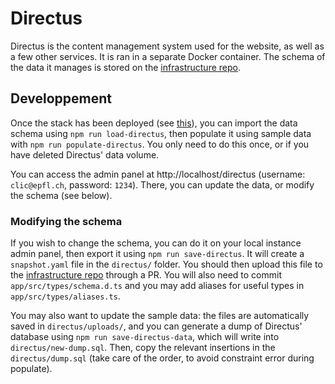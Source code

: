 # Directus

Directus is the content management system used for the website, as well as a few other services. It is ran in a separate Docker container. The schema of the data it manages is stored on the [infrastructure repo](https://github.com/clicepfl/clic-infra).

## Developpement

Once the stack has been deployed (see [this](../README.md)), you can import the data schema using `npm run load-directus`, then populate it using sample data with `npm run populate-directus`. You only need to do this once, or if you have deleted Directus' data volume.

You can access the admin panel at http://localhost/directus (username: `clic@epfl.ch`, password: `1234`). There, you can update the data, or modify the schema (see below).

### Modifying the schema

If you wish to change the schema, you can do it on your local instance admin panel, then export it using `npm run save-directus`. It will create a `snapshot.yaml` file in the `directus/` folder. You should then upload this file to the [infrastructure repo](https://github.com/clicepfl/clic-infra) through a PR. You will also need to commit `app/src/types/schema.d.ts` and you may add aliases for useful types in `app/src/types/aliases.ts`.

You may also want to update the sample data: the files are automatically saved in `directus/uploads/`, and you can generate a dump of Directus' database using `npm run save-directus-data`, which will write into `directus/new-dump.sql`. Then, copy the relevant insertions in the `directus/dump.sql` (take care of the order, to avoid constraint error during populate).
